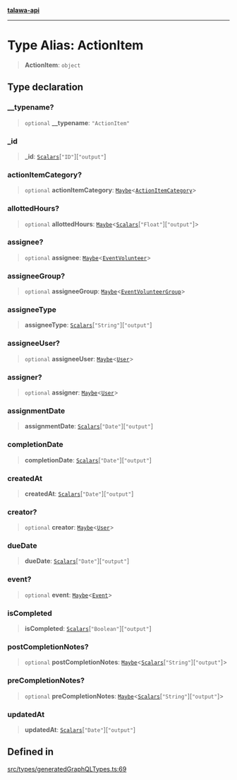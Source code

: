 [**talawa-api**](../../../README.md)

***

# Type Alias: ActionItem

> **ActionItem**: `object`

## Type declaration

### \_\_typename?

> `optional` **\_\_typename**: `"ActionItem"`

### \_id

> **\_id**: [`Scalars`](Scalars.md)\[`"ID"`\]\[`"output"`\]

### actionItemCategory?

> `optional` **actionItemCategory**: [`Maybe`](Maybe.md)\<[`ActionItemCategory`](ActionItemCategory.md)\>

### allottedHours?

> `optional` **allottedHours**: [`Maybe`](Maybe.md)\<[`Scalars`](Scalars.md)\[`"Float"`\]\[`"output"`\]\>

### assignee?

> `optional` **assignee**: [`Maybe`](Maybe.md)\<[`EventVolunteer`](EventVolunteer.md)\>

### assigneeGroup?

> `optional` **assigneeGroup**: [`Maybe`](Maybe.md)\<[`EventVolunteerGroup`](EventVolunteerGroup.md)\>

### assigneeType

> **assigneeType**: [`Scalars`](Scalars.md)\[`"String"`\]\[`"output"`\]

### assigneeUser?

> `optional` **assigneeUser**: [`Maybe`](Maybe.md)\<[`User`](User.md)\>

### assigner?

> `optional` **assigner**: [`Maybe`](Maybe.md)\<[`User`](User.md)\>

### assignmentDate

> **assignmentDate**: [`Scalars`](Scalars.md)\[`"Date"`\]\[`"output"`\]

### completionDate

> **completionDate**: [`Scalars`](Scalars.md)\[`"Date"`\]\[`"output"`\]

### createdAt

> **createdAt**: [`Scalars`](Scalars.md)\[`"Date"`\]\[`"output"`\]

### creator?

> `optional` **creator**: [`Maybe`](Maybe.md)\<[`User`](User.md)\>

### dueDate

> **dueDate**: [`Scalars`](Scalars.md)\[`"Date"`\]\[`"output"`\]

### event?

> `optional` **event**: [`Maybe`](Maybe.md)\<[`Event`](Event.md)\>

### isCompleted

> **isCompleted**: [`Scalars`](Scalars.md)\[`"Boolean"`\]\[`"output"`\]

### postCompletionNotes?

> `optional` **postCompletionNotes**: [`Maybe`](Maybe.md)\<[`Scalars`](Scalars.md)\[`"String"`\]\[`"output"`\]\>

### preCompletionNotes?

> `optional` **preCompletionNotes**: [`Maybe`](Maybe.md)\<[`Scalars`](Scalars.md)\[`"String"`\]\[`"output"`\]\>

### updatedAt

> **updatedAt**: [`Scalars`](Scalars.md)\[`"Date"`\]\[`"output"`\]

## Defined in

[src/types/generatedGraphQLTypes.ts:69](https://github.com/Suyash878/talawa-api/blob/e4413cec641a837926071678fed3c7f67234e31e/src/types/generatedGraphQLTypes.ts#L69)
